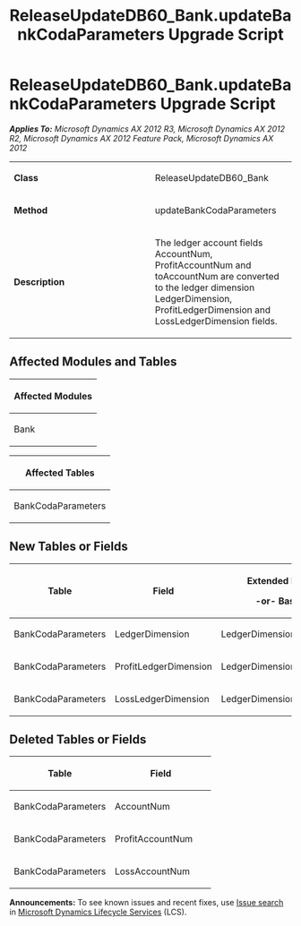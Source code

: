 ﻿---
title: ReleaseUpdateDB60_Bank.updateBankCodaParameters Upgrade Script
TOCTitle: ReleaseUpdateDB60_Bank.updateBankCodaParameters Upgrade Script
ms:assetid: b40a6d88-9fa6-2417-7982-ba6e305864f8
ms:mtpsurl: https://msdn.microsoft.com/en-us/library/JJ736950(v=AX.60)
ms:contentKeyID: 49710634
ms.date: 05/18/2015
mtps_version: v=AX.60
---

# ReleaseUpdateDB60\_Bank.updateBankCodaParameters Upgrade Script 


_**Applies To:** Microsoft Dynamics AX 2012 R3, Microsoft Dynamics AX 2012 R2, Microsoft Dynamics AX 2012 Feature Pack, Microsoft Dynamics AX 2012_

<table>
<colgroup>
<col style="width: 50%" />
<col style="width: 50%" />
</colgroup>
<tbody>
<tr class="odd">
<td><p><strong>Class</strong></p></td>
<td><p>ReleaseUpdateDB60_Bank</p></td>
</tr>
<tr class="even">
<td><p><strong>Method</strong></p></td>
<td><p>updateBankCodaParameters</p></td>
</tr>
<tr class="odd">
<td><p><strong>Description</strong></p></td>
<td><p>The ledger account fields AccountNum, ProfitAccountNum and toAccountNum are converted to the ledger dimension LedgerDimension, ProfitLedgerDimension and LossLedgerDimension fields.</p></td>
</tr>
</tbody>
</table>


## Affected Modules and Tables

<table>
<colgroup>
<col style="width: 100%" />
</colgroup>
<thead>
<tr class="header">
<th><p>Affected Modules</p></th>
</tr>
</thead>
<tbody>
<tr class="odd">
<td><p>Bank</p></td>
</tr>
</tbody>
</table>


<table>
<colgroup>
<col style="width: 100%" />
</colgroup>
<thead>
<tr class="header">
<th><p>Affected Tables</p></th>
</tr>
</thead>
<tbody>
<tr class="odd">
<td><p>BankCodaParameters</p></td>
</tr>
</tbody>
</table>


## New Tables or Fields

<table>
<colgroup>
<col style="width: 33%" />
<col style="width: 33%" />
<col style="width: 33%" />
</colgroup>
<thead>
<tr class="header">
<th><p>Table</p></th>
<th><p>Field</p></th>
<th><p>Extended Data Type</p>
<p>-or- Base Enum</p></th>
</tr>
</thead>
<tbody>
<tr class="odd">
<td><p>BankCodaParameters</p></td>
<td><p>LedgerDimension</p></td>
<td><p>LedgerDimensionDefaultAccount</p></td>
</tr>
<tr class="even">
<td><p>BankCodaParameters</p></td>
<td><p>ProfitLedgerDimension</p></td>
<td><p>LedgerDimensionDefaultAccount</p></td>
</tr>
<tr class="odd">
<td><p>BankCodaParameters</p></td>
<td><p>LossLedgerDimension</p></td>
<td><p>LedgerDimensionDefaultAccount</p></td>
</tr>
</tbody>
</table>


## Deleted Tables or Fields

<table>
<colgroup>
<col style="width: 50%" />
<col style="width: 50%" />
</colgroup>
<thead>
<tr class="header">
<th><p>Table</p></th>
<th><p>Field</p></th>
</tr>
</thead>
<tbody>
<tr class="odd">
<td><p>BankCodaParameters</p></td>
<td><p>AccountNum</p></td>
</tr>
<tr class="even">
<td><p>BankCodaParameters</p></td>
<td><p>ProfitAccountNum</p></td>
</tr>
<tr class="odd">
<td><p>BankCodaParameters</p></td>
<td><p>LossAccountNum</p></td>
</tr>
</tbody>
</table>

  
**Announcements:** To see known issues and recent fixes, use [Issue search](http://go.microsoft.com/fwlink/?linkid=389258) in [Microsoft Dynamics Lifecycle Services](http://go.microsoft.com/fwlink/?linkid=306505) (LCS).

